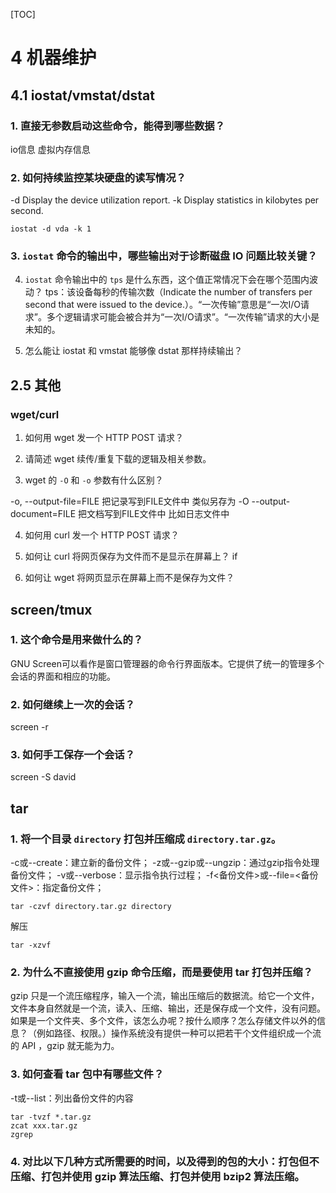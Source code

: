 


[TOC]



# 4 机器维护

## 4.1 iostat/vmstat/dstat

### 1. 直接无参数启动这些命令，能得到哪些数据？
io信息
虚拟内存信息

### 2. 如何持续监控某块硬盘的读写情况？
-d Display the device utilization report.
-k Display statistics in kilobytes per second.
```shell
iostat -d vda -k 1
```
### 3. `iostat` 命令的输出中，哪些输出对于诊断磁盘 IO 问题比较关键？


4. `iostat` 命令输出中的 `tps` 是什么东西，这个值正常情况下会在哪个范围内波动？
tps：该设备每秒的传输次数（Indicate the number of transfers per second that were issued to the device.）。“一次传输”意思是“一次I/O请求”。多个逻辑请求可能会被合并为“一次I/O请求”。“一次传输”请求的大小是未知的。

5. 怎么能让 iostat 和 vmstat 能够像 dstat 那样持续输出？



## 2.5 其他
### wget/curl

1. 如何用 wget 发一个 HTTP POST 请求？

2. 请简述 wget 续传/重复下载的逻辑及相关参数。

3. wget 的 `-O` 和 `-o` 参数有什么区别？

-o, --output-file=FILE 把记录写到FILE文件中 类似另存为
-O --output-document=FILE 把文档写到FILE文件中 比如日志文件中

4. 如何用 curl 发一个 HTTP POST 请求？

5. 如何让 curl 将网页保存为文件而不是显示在屏幕上？
if
6. 如何让 wget 将网页显示在屏幕上而不是保存为文件？
## screen/tmux
### 1. 这个命令是用来做什么的？
GNU Screen可以看作是窗口管理器的命令行界面版本。它提供了统一的管理多个会话的界面和相应的功能。
### 2. 如何继续上一次的会话？
screen -r
### 3. 如何手工保存一个会话？
screen -S david

## tar
### 1. 将一个目录 `directory` 打包并压缩成 `directory.tar.gz`。
-c或--create：建立新的备份文件；
-z或--gzip或--ungzip：通过gzip指令处理备份文件；
-v或--verbose：显示指令执行过程；
-f<备份文件>或--file=<备份文件>：指定备份文件；

```shell
tar -czvf directory.tar.gz directory
```

解压
  ```
  tar -xzvf
  ```

  ### 2. 为什么不直接使用 gzip 命令压缩，而是要使用 tar 打包并压缩？
  gzip 只是一个流压缩程序，输入一个流，输出压缩后的数据流。给它一个文件，文件本身自然就是一个流，读入、压缩、输出，还是保存成一个文件，没有问题。
  如果是一个文件夹、多个文件，该怎么办呢？按什么顺序？怎么存储文件以外的信息？（例如路径、权限。）操作系统没有提供一种可以把若干个文件组织成一个流的 API ，gzip 就无能为力。

  ### 3. 如何查看 tar 包中有哪些文件？
  -t或--list：列出备份文件的内容

  ```shell
  tar -tvzf *.tar.gz
  zcat xxx.tar.gz
  zgrep
  ```

  ### 4. 对比以下几种方式所需要的时间，以及得到的包的大小：打包但不压缩、打包并使用 gzip 算法压缩、打包并使用 bzip2 算法压缩。

